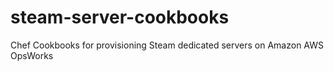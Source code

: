 # steam-server-cookbooks

Chef Cookbooks for provisioning Steam dedicated servers on Amazon AWS OpsWorks